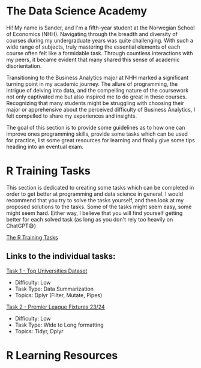 # The Data Science Academy

Hi! My name is Sander, and I'm a fifth-year student at the Norwegian School of Economics (NHH). Navigating through the breadth and diversity of courses during my undergraduate years was quite challenging. With such a wide range of subjects, truly mastering the essential elements of each course often felt like a formidable task. Through countless interactions with my peers, it became evident that many shared this sense of academic disorientation.

Transitioning to the Business Analytics major at NHH marked a significant turning point in my academic journey. The allure of programming, the intrigue of delving into data, and the compelling nature of the coursework not only captivated me but also inspired me to do great in these courses. Recognizing that many students might be struggling with choosing their major or apprehensive about the perceived difficulty of Business Analytics, I felt compelled to share my experiences and insights.

The goal of this section is to provide some guidelines as to how one can improve ones programming skills, provide some tasks which can be used for practice, list some great resources for learning and finally give some tips heading into an eventual exam.

# R Training Tasks

This section is dedicated to creating some tasks which can be completed in order to get better at programming and data science in general. I would recommend that you try to solve the tasks yourself, and then look at my proposed solutions to the tasks. Some of the tasks might seem easy, some might seem hard. Either way, I believe that you will find yourself getting better for each solved task (as long as you don't rely too heavily on ChatGPT😅)

[The R Training Tasks](https://github.com/sander-ed/nhh-course-help/tree/main/GUIDES/Data-Science-Academy/R-Training-Tasks)

## Links to the individual tasks:

[Task 1 - Top Universities Dataset](https://github.com/sander-ed/nhh-course-help/tree/main/GUIDES/Data-Science-Academy/R-Training-Tasks/Task1-Top-Unis)

- Difficulty: Low
- Task Type: Data Summarization
- Topics: Dplyr (Filter, Mutate, Pipes)

[Task 2 - Premier League Fixtures 23/24](https://github.com/sander-ed/nhh-course-help/tree/main/GUIDES/Data-Science-Academy/R-Training-Tasks/Task2-PremierLeague-23-24)

- Difficulty: Low
- Task Type: Wide to Long formatting
- Topics: Tidyr, Dplyr

# R Learning Resources
